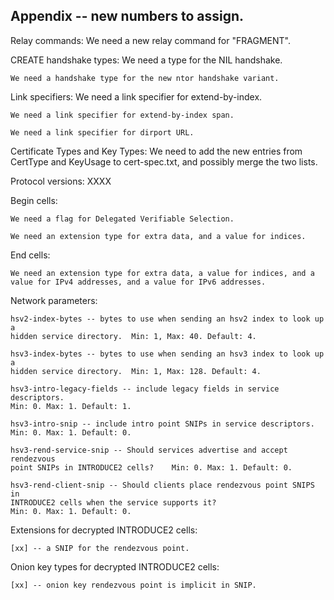 
## Appendix -- new numbers to assign.

Relay commands:
    We need a new relay command for "FRAGMENT".

CREATE handshake types:
    We need a type for the NIL handshake.

    We need a handshake type for the new ntor handshake variant.

Link specifiers:
    We need a link specifier for extend-by-index.

    We need a link specifier for extend-by-index span.

    We need a link specifier for dirport URL.

Certificate Types and Key Types:
    We need to add the new entries from CertType and KeyUsage to
    cert-spec.txt, and possibly merge the two lists.

Protocol versions:
XXXX

Begin cells:

    We need a flag for Delegated Verifiable Selection.

    We need an extension type for extra data, and a value for indices.

End cells:

    We need an extension type for extra data, a value for indices, and a
    value for IPv4 addresses, and a value for IPv6 addresses.

Network parameters:

    hsv2-index-bytes -- bytes to use when sending an hsv2 index to look up a
    hidden service directory.  Min: 1, Max: 40. Default: 4.

    hsv3-index-bytes -- bytes to use when sending an hsv3 index to look up a
    hidden service directory.  Min: 1, Max: 128. Default: 4.

    hsv3-intro-legacy-fields -- include legacy fields in service descriptors.
    Min: 0. Max: 1. Default: 1.

    hsv3-intro-snip -- include intro point SNIPs in service descriptors.
    Min: 0. Max: 1. Default: 0.

    hsv3-rend-service-snip -- Should services advertise and accept rendezvous
    point SNIPs in INTRODUCE2 cells?    Min: 0. Max: 1. Default: 0.

    hsv3-rend-client-snip -- Should clients place rendezvous point SNIPS in
    INTRODUCE2 cells when the service supports it?
    Min: 0. Max: 1. Default: 0.

Extensions for decrypted INTRODUCE2 cells:

    [xx] -- a SNIP for the rendezvous point.

Onion key types for decrypted INTRODUCE2 cells:

    [xx] -- onion key rendezvous point is implicit in SNIP.
